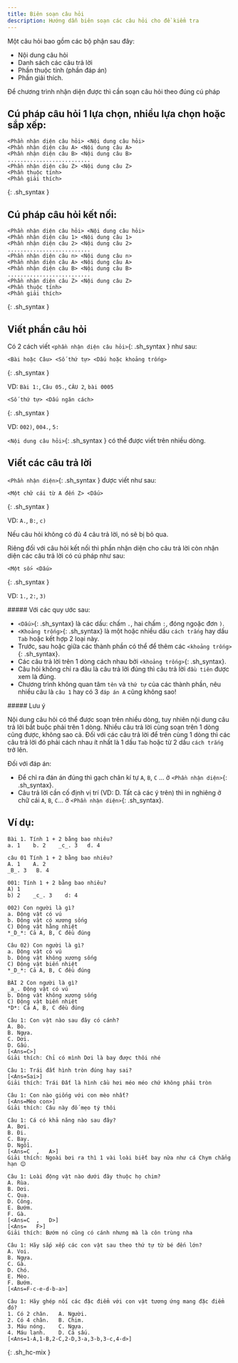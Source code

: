 ```yaml
---
title: Biên soạn câu hỏi
description: Hướng dẫn biên soạn các câu hỏi cho đề kiểm tra
---
```


Một câu hỏi bao gồm các bộ phận sau đây:
- Nội dung câu hỏi
- Danh sách các câu trả lời
- Phần thuộc tính (phần đáp án)
- Phần giải thích. 

Để chương trình nhận diện được thì cần soạn câu hỏi theo đúng cú pháp

## Cú pháp câu hỏi 1 lựa chọn, nhiều lựa chọn hoặc sắp xếp:

```
<Phần nhận diện câu hỏi> <Nội dung câu hỏi>
<Phần nhận diện câu A> <Nội dung câu A>
<Phần nhận diện câu B> <Nội dung câu B>
..........................
<Phần nhận diện câu Z> <Nội dung câu Z>
<Phần thuộc tính>
<Phần giải thích>
```
{: .sh_syntax }
## Cú pháp câu hỏi kết nối:

```
<Phần nhận diện câu hỏi> <Nội dung câu hỏi>
<Phần nhận diện câu 1> <Nội dung câu 1>
<Phần nhận diện câu 2> <Nội dung câu 2>
..........................
<Phần nhận diện câu n> <Nội dung câu n>
<Phần nhận diện câu A> <Nội dung câu A>
<Phần nhận diện câu B> <Nội dung câu B>
..........................
<Phần nhận diện câu Z> <Nội dung câu Z>
<Phần thuộc tính>
<Phần giải thích>
```
{: .sh_syntax }

## Viết phần câu hỏi

Có 2 cách viết `<phần nhận diện câu hỏi>`{: .sh_syntax }  như sau:

```
<Bài hoặc Câu> <Số thứ tự> <Dấu hoặc khoảng trống>
```
{: .sh_syntax }

VD: `Bài 1:`, `Câu 05.`, `CÂU 2`, `bài 0005`

```
<Số thứ tự> <Dấu ngăn cách>
```
{: .sh_syntax }

VD:  `002)`, `004.`, `5:`

`<Nội dung câu hỏi>`{: .sh_syntax } có thể được viết trên nhiều dòng.

## Viết các câu trả lời

`<Phần nhận diện>`{: .sh_syntax } được viết như sau:

```
<Một chữ cái từ A đến Z> <Dấu>
```
{: .sh_syntax }

VD: `A.`, `B:`, `c)`

Nếu câu hỏi không có đủ 4 câu trả lời, nó sẽ bị bỏ qua.

Riêng đối với câu hỏi kết nối thì phần nhận diện cho câu trả lời còn nhận diện các câu trả lời có cú pháp như sau:

```
<Một số> <Dấu>
```
{: .sh_syntax }

VD: `1.`, `2:`, `3)`

<div class="note">
##### Với các quy ước sau:

- `<Dấu>`{: .sh_syntax} là các dấu: chấm `.`, hai chấm `:`, đóng ngoặc đơn `)`.
- `<Khoảng trống>`{: .sh_syntax} là một hoặc nhiều dấu `cách trắng` hay dấu `Tab` hoặc kết hợp 2 loại này.
- Trước, sau hoặc giữa các thành phần có thể để thêm các `<khoảng trống>`{: .sh_syntax}.
- Các câu trả lời trên 1 dòng cách nhau bởi `<khoảng trống>`{: .sh_syntax}.
- Câu hỏi không chỉ ra đâu là câu trả lời đúng thì câu trả lời `đầu tiên` được xem là đúng.
- Chương trình không quan tâm `tên` và `thứ tự` của các thành phần, nêu nhiều câu là `câu 1` hay có 3 `đáp án A` cũng không sao!
</div>

<div class="note info">
##### Lưu ý

Nội dung câu hỏi có thể được soạn trên nhiều dòng, tuy nhiên nội dung câu trả lời bắt buộc phải trên 1 dòng. Nhiều câu trả lời cùng soạn trên 1 dòng cũng được, không sao cả. Đối với các câu trả lời để trên cùng 1 dòng thì các câu trả lời đó phải cách nhau ít nhất là 1 dấu `Tab` hoặc từ 2 dấu `cách trắng` trở lên.

Đối với đáp án:
- Để chỉ ra đán án đúng thì gạch chân kí tự `A`, `B`, `C` ... ở `<Phần nhận diện>`{: .sh_syntax}.
- Câu trả lời cần cố định vị trí (VD: D. Tất cả các ý trên) thì in nghiêng ở chữ cái `A`, `B`, `C`... ở `<Phần nhận diện>`{: .sh_syntax}.
</div>

## Ví dụ:

```
Bài 1. Tính 1 + 2 bằng bao nhiêu?  
a. 1    b. 2    _c_. 3   d. 4

câu 01 Tính 1 + 2 bằng bao nhiêu?  
A. 1    A. 2  
_B_. 3   B. 4

001: Tính 1 + 2 bằng bao nhiêu?  
A) 1  
b) 2    _c_. 3    d: 4

002) Con người là gì?  
a. Động vật có vú  
b. Động vật có xương sống  
C) Động vật hằng nhiệt  
*_D_*: Cả A, B, C đều đúng

Câu 02) Con người là gì?  
a. Động vật có vú  
b. Động vật không xương sống  
C) Động vật biến nhiệt  
*_D_*: Cả A, B, C đều đúng

BÀI 2 Con người là gì?  
_a_. Động vật có vú  
b. Động vật không xương sống  
C) Động vật biến nhiệt  
*D*: Cả A, B, C đều đúng

Câu 1: Con vật nào sau đây có cánh?
A. Bò.
B. Ngựa.
C. Dơi.
D. Gấu. 
[<Ans=C>]
Giải thích: Chỉ có mình Dơi là bay được thôi nhé

Câu 1: Trái đất hình tròn đúng hay sai?
[<Ans=Sai>]
Giải thích: Trái Đất là hình cầu hơi méo méo chứ không phải tròn

Câu 1: Con nào giống với con mèo nhất?
[<Ans=Mèo con>]
Giải thích: Câu này đố mẹo tý thôi

Câu 1: Cá có khả năng nào sau đây?
A. Bơi.
B. Đi.
C. Bay.
D. Ngồi. 
[<Ans=C  ,   A>]
Giải thích: Ngoài bơi ra thì 1 vài loài biết bay nữa như cá Chym chẳng hạn 😊

Câu 1: Loài động vật nào dưới đây thuộc họ chim?
A. Rùa.
B. Dơi.
C. Quạ.
D. Công. 
E. Bướm.
F. Gà. 
[<Ans=C  ,   D>]
[<Ans=   F>]
Giải thích: Bướm nó cũng có cánh nhưng mà là côn trùng nha

Câu 1: Hãy sắp xếp các con vật sau theo thứ tự từ bé đến lớn?
A. Voi.
B. Ngựa.
C. Gà.
D. Chó. 
E. Mèo. 
F. Bướm. 
[<Ans=F-c-e-d-b-a>]

Câu 1: Hãy ghép nối các đặc điểm với con vật tương ứng mang đặc điểm đó?
1. Có 2 chân.	A. Người.
2. Có 4 chân.	B. Chim.
3. Máu nóng.	C. Ngựa.
4. Máu lạnh.	D. Cá sấu.
[<Ans=1-A,1-B,2-C,2-D,3-a,3-b,3-c,4-d>]

```
{: .sh_hc-mix }
